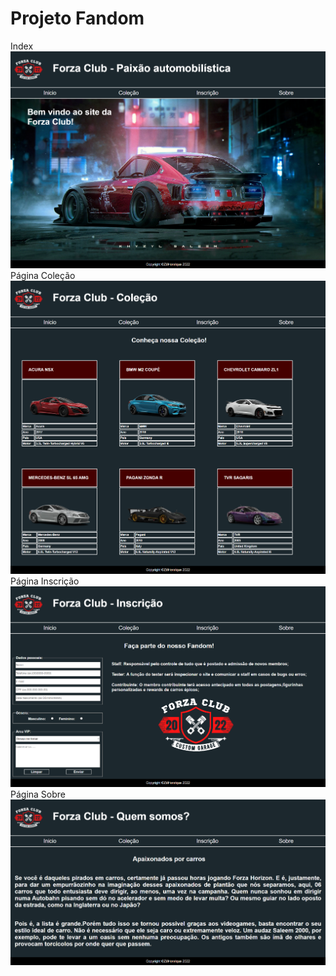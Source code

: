 # Projeto Fandom
Index
<img height="auto" src="https://github.com/JoseHenriquePatrocinio/Web_Faculdade/blob/main/Fandom/prints/index.png"/>
Página Coleção
<img height="auto" src="https://github.com/JoseHenriquePatrocinio/Web_Faculdade/blob/main/Fandom/prints/colecao.png"/>
Página Inscrição
<img height="auto" src="https://github.com/JoseHenriquePatrocinio/Web_Faculdade/blob/main/Fandom/prints/inscricao.png"/>
Página Sobre
<img height="auto" src="https://github.com/JoseHenriquePatrocinio/Web_Faculdade/blob/main/Fandom/prints/sobre.png"/>
